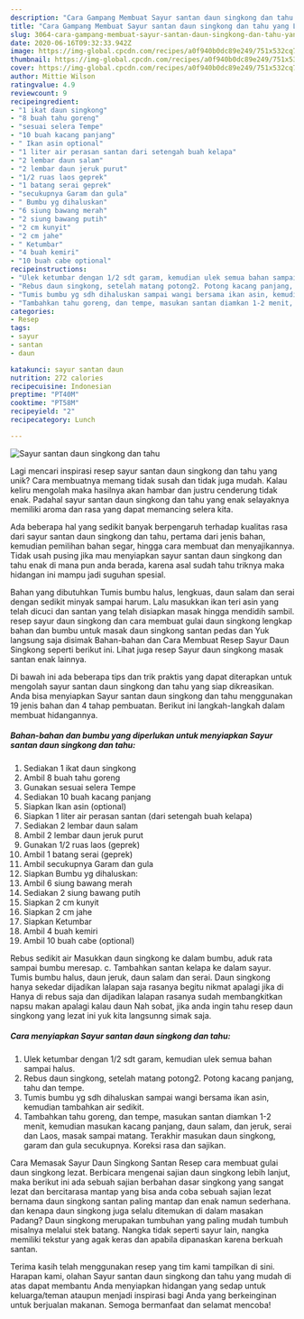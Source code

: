 ```yaml
---
description: "Cara Gampang Membuat Sayur santan daun singkong dan tahu yang Lezat Sekali"
title: "Cara Gampang Membuat Sayur santan daun singkong dan tahu yang Lezat Sekali"
slug: 3064-cara-gampang-membuat-sayur-santan-daun-singkong-dan-tahu-yang-lezat-sekali
date: 2020-06-16T09:32:33.942Z
image: https://img-global.cpcdn.com/recipes/a0f940b0dc89e249/751x532cq70/sayur-santan-daun-singkong-dan-tahu-foto-resep-utama.jpg
thumbnail: https://img-global.cpcdn.com/recipes/a0f940b0dc89e249/751x532cq70/sayur-santan-daun-singkong-dan-tahu-foto-resep-utama.jpg
cover: https://img-global.cpcdn.com/recipes/a0f940b0dc89e249/751x532cq70/sayur-santan-daun-singkong-dan-tahu-foto-resep-utama.jpg
author: Mittie Wilson
ratingvalue: 4.9
reviewcount: 9
recipeingredient:
- "1 ikat daun singkong"
- "8 buah tahu goreng"
- "sesuai selera Tempe"
- "10 buah kacang panjang"
- " Ikan asin optional"
- "1 liter air perasan santan dari setengah buah kelapa"
- "2 lembar daun salam"
- "2 lembar daun jeruk purut"
- "1/2 ruas laos geprek"
- "1 batang serai geprek"
- "secukupnya Garam dan gula"
- " Bumbu yg dihaluskan"
- "6 siung bawang merah"
- "2 siung bawang putih"
- "2 cm kunyit"
- "2 cm jahe"
- " Ketumbar"
- "4 buah kemiri"
- "10 buah cabe optional"
recipeinstructions:
- "Ulek ketumbar dengan 1/2 sdt garam, kemudian ulek semua bahan sampai halus."
- "Rebus daun singkong, setelah matang potong2. Potong kacang panjang, tahu dan tempe."
- "Tumis bumbu yg sdh dihaluskan sampai wangi bersama ikan asin, kemudian tambahkan air sedikit."
- "Tambahkan tahu goreng, dan tempe, masukan santan diamkan 1-2 menit, kemudian masukan kacang panjang, daun salam, dan jeruk, serai dan Laos, masak sampai matang. Terakhir masukan daun singkong, garam dan gula secukupnya. Koreksi rasa dan sajikan."
categories:
- Resep
tags:
- sayur
- santan
- daun

katakunci: sayur santan daun 
nutrition: 272 calories
recipecuisine: Indonesian
preptime: "PT40M"
cooktime: "PT58M"
recipeyield: "2"
recipecategory: Lunch

---
```



![Sayur santan daun singkong dan tahu](https://img-global.cpcdn.com/recipes/a0f940b0dc89e249/751x532cq70/sayur-santan-daun-singkong-dan-tahu-foto-resep-utama.jpg)

Lagi mencari inspirasi resep sayur santan daun singkong dan tahu yang unik? Cara membuatnya memang tidak susah dan tidak juga mudah. Kalau keliru mengolah maka hasilnya akan hambar dan justru cenderung tidak enak. Padahal sayur santan daun singkong dan tahu yang enak selayaknya memiliki aroma dan rasa yang dapat memancing selera kita.

Ada beberapa hal yang sedikit banyak berpengaruh terhadap kualitas rasa dari sayur santan daun singkong dan tahu, pertama dari jenis bahan, kemudian pemilihan bahan segar, hingga cara membuat dan menyajikannya. Tidak usah pusing jika mau menyiapkan sayur santan daun singkong dan tahu enak di mana pun anda berada, karena asal sudah tahu triknya maka hidangan ini mampu jadi suguhan spesial.

Bahan yang dibutuhkan Tumis bumbu halus, lengkuas, daun salam dan serai dengan sedikit minyak sampai harum. Lalu masukkan ikan teri asin yang telah dicuci dan santan yang telah disiapkan masak hingga mendidih sambil. resep sayur daun singkong dan cara membuat gulai daun singkong lengkap bahan dan bumbu untuk masak daun singkong santan pedas dan Yuk langsung saja disimak Bahan-bahan dan Cara Membuat Resep Sayur Daun Singkong seperti berikut ini. Lihat juga resep Sayur daun singkong masak santan enak lainnya.


Di bawah ini ada beberapa tips dan trik praktis yang dapat diterapkan untuk mengolah sayur santan daun singkong dan tahu yang siap dikreasikan. Anda bisa menyiapkan Sayur santan daun singkong dan tahu menggunakan 19 jenis bahan dan 4 tahap pembuatan. Berikut ini langkah-langkah dalam membuat hidangannya.

<!--inarticleads1-->

##### Bahan-bahan dan bumbu yang diperlukan untuk menyiapkan Sayur santan daun singkong dan tahu:

1. Sediakan 1 ikat daun singkong
1. Ambil 8 buah tahu goreng
1. Gunakan sesuai selera Tempe
1. Sediakan 10 buah kacang panjang
1. Siapkan  Ikan asin (optional)
1. Siapkan 1 liter air perasan santan (dari setengah buah kelapa)
1. Sediakan 2 lembar daun salam
1. Ambil 2 lembar daun jeruk purut
1. Gunakan 1/2 ruas laos (geprek)
1. Ambil 1 batang serai (geprek)
1. Ambil secukupnya Garam dan gula
1. Siapkan  Bumbu yg dihaluskan:
1. Ambil 6 siung bawang merah
1. Sediakan 2 siung bawang putih
1. Siapkan 2 cm kunyit
1. Siapkan 2 cm jahe
1. Siapkan  Ketumbar
1. Ambil 4 buah kemiri
1. Ambil 10 buah cabe (optional)


Rebus sedikit air Masukkan daun singkong ke dalam bumbu, aduk rata sampai bumbu meresap. c. Tambahkan santan kelapa ke dalam sayur. Tumis bumbu halus, daun jeruk, daun salam dan serai. Daun singkong hanya sekedar dijadikan lalapan saja rasanya begitu nikmat apalagi jika di Hanya di rebus saja dan dijadikan lalapan rasanya sudah membangkitkan napsu makan apalagi kalau daun Nah sobat, jika anda ingin tahu resep daun singkong yang lezat ini yuk kita langsunng simak saja. 

<!--inarticleads2-->

##### Cara menyiapkan Sayur santan daun singkong dan tahu:

1. Ulek ketumbar dengan 1/2 sdt garam, kemudian ulek semua bahan sampai halus.
1. Rebus daun singkong, setelah matang potong2. Potong kacang panjang, tahu dan tempe.
1. Tumis bumbu yg sdh dihaluskan sampai wangi bersama ikan asin, kemudian tambahkan air sedikit.
1. Tambahkan tahu goreng, dan tempe, masukan santan diamkan 1-2 menit, kemudian masukan kacang panjang, daun salam, dan jeruk, serai dan Laos, masak sampai matang. Terakhir masukan daun singkong, garam dan gula secukupnya. Koreksi rasa dan sajikan.


Cara Memasak Sayur Daun Singkong Santan Resep cara membuat gulai daun singkong lezat. Berbicara mengenai sajian daun singkong lebih lanjut, maka berikut ini ada sebuah sajian berbahan dasar singkong yang sangat lezat dan bercitarasa mantap yang bisa anda coba sebuah sajian lezat bernama daun singkong santan paling mantap dan enak namun sederhana. dan kenapa daun singkong juga selalu ditemukan di dalam masakan Padang? Daun singkong merupakan tumbuhan yang paling mudah tumbuh misalnya melalui stek batang. Nangka tidak seperti sayur lain, nangka memiliki tekstur yang agak keras dan apabila dipanaskan karena berkuah santan. 

Terima kasih telah menggunakan resep yang tim kami tampilkan di sini. Harapan kami, olahan Sayur santan daun singkong dan tahu yang mudah di atas dapat membantu Anda menyiapkan hidangan yang sedap untuk keluarga/teman ataupun menjadi inspirasi bagi Anda yang berkeinginan untuk berjualan makanan. Semoga bermanfaat dan selamat mencoba!
